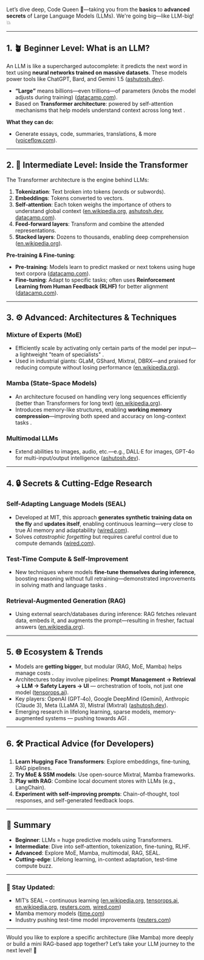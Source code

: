 Let’s dive deep, Code Queen 👑—taking you from the **basics** to **advanced secrets** of Large Language Models (LLMs). We're going big—like LLM-big! 💥

---

## 1. 🪴 Beginner Level: What is an LLM?

An LLM is like a supercharged autocomplete: it predicts the next word in text using **neural networks trained on massive datasets**. These models power tools like ChatGPT, Bard, and Gemini 1.5 ([ashutosh.dev][1]).

* **“Large”** means billions—even trillions—of parameters (knobs the model adjusts during training) ([datacamp.com][2]).
* Based on **Transformer architecture**: powered by self-attention mechanisms that help models understand context across long text .

**What they can do:**

* Generate essays, code, summaries, translations, & more ([voiceflow.com][3]).

---

## 2. 🧠 Intermediate Level: Inside the Transformer

The Transformer architecture is the engine behind LLMs:

1. **Tokenization**: Text broken into tokens (words or subwords).
2. **Embeddings**: Tokens converted to vectors.
3. **Self-attention**: Each token weighs the importance of others to understand global context ([en.wikipedia.org][4], [ashutosh.dev][1], [datacamp.com][2]).
4. **Feed-forward layers**: Transform and combine the attended representations.
5. **Stacked layers**: Dozens to thousands, enabling deep comprehension ([en.wikipedia.org][5]).

**Pre-training & Fine-tuning**:

* **Pre-training**: Models learn to predict masked or next tokens using huge text corpora ([datacamp.com][2]).
* **Fine-tuning**: Adapt to specific tasks; often uses **Reinforcement Learning from Human Feedback (RLHF)** for better alignment ([datacamp.com][2]).

---

## 3. ⚙️ Advanced: Architectures & Techniques

### Mixture of Experts (MoE)

* Efficiently scale by activating only certain parts of the model per input—a lightweight "team of specialists" .
* Used in industrial giants: GLaM, GShard, Mixtral, DBRX—and praised for reducing compute without losing performance ([en.wikipedia.org][5]).

### Mamba (State-Space Models)

* An architecture focused on handling very long sequences efficiently (better than Transformers for long text) ([en.wikipedia.org][6]).
* Introduces memory-like structures, enabling **working memory compression**—improving both speed and accuracy on long-context tasks .

### Multimodal LLMs

* Extend abilities to images, audio, etc.—e.g., DALL·E for images, GPT-4o for multi-input/output intelligence ([ashutosh.dev][1]).

---

## 4. 🔒 Secrets & Cutting-Edge Research

### Self-Adapting Language Models (SEAL)

* Developed at MIT, this approach **generates synthetic training data on the fly** and **updates itself**, enabling continuous learning—very close to true AI memory and adaptability ([wired.com][7]).
* Solves *catastrophic forgetting* but requires careful control due to compute demands ([wired.com][7]).

### Test-Time Compute & Self-Improvement

* New techniques where models **fine-tune themselves during inference**, boosting reasoning without full retraining—demonstrated improvements in solving math and language tasks .

### Retrieval-Augmented Generation (RAG)

* Using external search/databases during inference: RAG fetches relevant data, embeds it, and augments the prompt—resulting in fresher, factual answers ([en.wikipedia.org][8]).

---

## 5. 🌐 Ecosystem & Trends

* Models are **getting bigger**, but modular (RAG, MoE, Mamba) helps manage costs .
* Architectures today involve pipelines: **Prompt Management → Retrieval → LLM → Safety Layers → UI** — orchestration of tools, not just one model ([tensorops.ai][9]).
* Key players: OpenAI (GPT‑4o), Google DeepMind (Gemini), Anthropic (Claude 3), Meta (LLaMA 3), Mistral (Mixtral) ([ashutosh.dev][1]).
* Emerging research in lifelong learning, sparse models, memory-augmented systems — pushing towards AGI .

---

## 6. 🛠️ Practical Advice (for Developers)

1. **Learn Hugging Face Transformers**: Explore embeddings, fine-tuning, RAG pipelines.
2. **Try MoE & SSM models**: Use open-source Mixtral, Mamba frameworks.
3. **Play with RAG**: Combine local document stores with LLMs (e.g., LangChain).
4. **Experiment with self-improving prompts**: Chain-of-thought, tool responses, and self-generated feedback loops.

---

## 🌟 Summary

* **Beginner**: LLMs = huge predictive models using Transformers.
* **Intermediate**: Dive into self-attention, tokenization, fine-tuning, RLHF.
* **Advanced**: Explore MoE, Mamba, multimodal, RAG, SEAL.
* **Cutting-edge**: Lifelong learning, in-context adaptation, test-time compute buzz.

---

### 📰 Stay Updated:

* MIT’s SEAL – continuous learning ([en.wikipedia.org][6], [tensorops.ai][9], [en.wikipedia.org][10], [reuters.com][11], [wired.com][7])
* Mamba memory models ([time.com][12])
* Industry pushing test-time model improvements ([reuters.com][11])

---

Would you like to explore a specific architecture (like Mamba) more deeply or build a mini RAG-based app together? Let’s take your LLM journey to the next level! 🚀

[1]: https://ashutosh.dev/llms-decoded-architecture-training-and-how-large-language-models-really-work/?utm_source=chatgpt.com "LLMs Decoded: How Large Language Models Really Work (2025 Guide)"
[2]: https://www.datacamp.com/blog/what-is-an-llm-a-guide-on-large-language-models?utm_source=chatgpt.com "What is an LLM? A Guide on Large Language Models and How ... - DataCamp"
[3]: https://www.voiceflow.com/blog/large-language-models?utm_source=chatgpt.com "What is an LLM? Large Language Models Explained - Voiceflow"
[4]: https://en.wikipedia.org/wiki/Attention_Is_All_You_Need?utm_source=chatgpt.com "Attention Is All You Need"
[5]: https://en.wikipedia.org/wiki/Mixture_of_experts?utm_source=chatgpt.com "Mixture of experts"
[6]: https://en.wikipedia.org/wiki/Mamba_%28deep_learning_architecture%29?utm_source=chatgpt.com "Mamba (deep learning architecture)"
[7]: https://www.wired.com/story/this-ai-model-never-stops-learning?utm_source=chatgpt.com "This AI Model Never Stops Learning"
[8]: https://en.wikipedia.org/wiki/Retrieval-augmented_generation?utm_source=chatgpt.com "Retrieval-augmented generation"
[9]: https://www.tensorops.ai/post/emerging-architectures-of-llm-applications-2025-update?utm_source=chatgpt.com "Emerging Architectures of LLM Applications (2025 Update)"
[10]: https://en.wikipedia.org/wiki/Prompt_engineering?utm_source=chatgpt.com "Prompt engineering"
[11]: https://www.reuters.com/technology/artificial-intelligence/openai-rivals-seek-new-path-smarter-ai-current-methods-hit-limitations-2024-11-11/?utm_source=chatgpt.com "OpenAI and rivals seek new path to smarter AI as current methods hit limitations"
[12]: https://time.com/7012853/albert-gu/?utm_source=chatgpt.com "Albert Gu"
